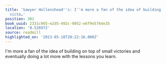 ```yaml
---
title: 'Sawyer Hollenshead''s: I''m more a fan of the idea of building on top of small
  victo…'
position: 301
book_uuid: 2331c965-e2d5-492c-9052-e6f9e5764e35
location: '0.526972'
source: readmill
highlighted_on: '2013-05-18T20:22:16.000Z'
---
```


I'm more a fan of the idea of building on top of small victories and eventually doing a lot more with the lessons you learn.